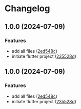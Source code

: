 # Changelog

## 1.0.0 (2024-07-09)


### Features

* add all files ([2ed548c](https://github.com/albugowy15/contacts/commit/2ed548cdd4f076e79ebd0fea7b0058bbe15e4674))
* initiate flutter project ([235528d](https://github.com/albugowy15/contacts/commit/235528de4a2b5c93614b61d3ed8aa46df04977ff))

## 1.0.0 (2024-07-09)


### Features

* add all files ([2ed548c](https://github.com/albugowy15/contacts/commit/2ed548cdd4f076e79ebd0fea7b0058bbe15e4674))
* initiate flutter project ([235528d](https://github.com/albugowy15/contacts/commit/235528de4a2b5c93614b61d3ed8aa46df04977ff))
